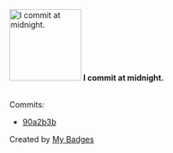 <img src="https://github.com/my-badges/my-badges/blob/master/src/all-badges/time-of-commit/midnight-commits.png?raw=true" alt="I commit at midnight." title="I commit at midnight." width="128">
<strong>I commit at midnight.</strong>
<br><br>

Commits:

- <a href="https://github.com/MendesVitor/mendesVitor/commit/90a2b3b1e6f90d25914b404d29b1fe6cc62aad29">90a2b3b</a>


Created by <a href="https://github.com/my-badges/my-badges">My Badges</a>